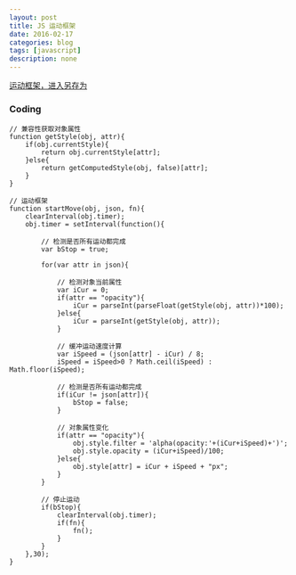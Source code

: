 ```yaml
---
layout: post
title: JS 运动框架
date: 2016-02-17
categories: blog
tags: [javascript]
description: none
---
```


[运动框架，进入另存为](https://raw.githubusercontent.com/Gemicat/gemicat.github.io/master/demo/Frame/move.js)

### Coding

    // 兼容性获取对象属性
    function getStyle(obj, attr){
        if(obj.currentStyle){
            return obj.currentStyle[attr];
        }else{
            return getComputedStyle(obj, false)[attr];
        }
    }

    // 运动框架
    function startMove(obj, json, fn){
        clearInterval(obj.timer);
        obj.timer = setInterval(function(){
            
            // 检测是否所有运动都完成
            var bStop = true;
            
            for(var attr in json){

                // 检测对象当前属性
                var iCur = 0;
                if(attr == "opacity"){
                    iCur = parseInt(parseFloat(getStyle(obj, attr))*100);
                }else{
                    iCur = parseInt(getStyle(obj, attr));
                }

                // 缓冲运动速度计算
                var iSpeed = (json[attr] - iCur) / 8;
                iSpeed = iSpeed>0 ? Math.ceil(iSpeed) : Math.floor(iSpeed);

                // 检测是否所有运动都完成
                if(iCur != json[attr]){
                    bStop = false;
                }

                // 对象属性变化
                if(attr == "opacity"){
                    obj.style.filter = 'alpha(opacity:'+(iCur+iSpeed)+')';
                    obj.style.opacity = (iCur+iSpeed)/100;
                }else{
                    obj.style[attr] = iCur + iSpeed + "px";
                }
            }

            // 停止运动
            if(bStop){
                clearInterval(obj.timer);
                if(fn){
                    fn();
                }
            }
        },30);
    }